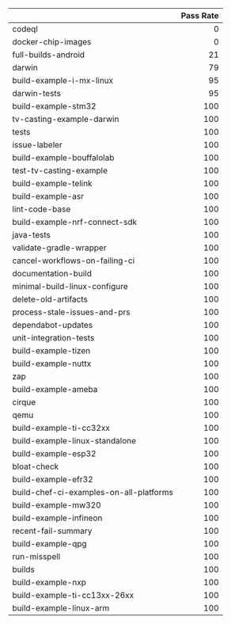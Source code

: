 |                                         |   Pass Rate |
|:----------------------------------------|------------:|
| codeql                                  |           0 |
| docker-chip-images                      |           0 |
| full-builds-android                     |          21 |
| darwin                                  |          79 |
| build-example-i-mx-linux                |          95 |
| darwin-tests                            |          95 |
| build-example-stm32                     |         100 |
| tv-casting-example-darwin               |         100 |
| tests                                   |         100 |
| issue-labeler                           |         100 |
| build-example-bouffalolab               |         100 |
| test-tv-casting-example                 |         100 |
| build-example-telink                    |         100 |
| build-example-asr                       |         100 |
| lint-code-base                          |         100 |
| build-example-nrf-connect-sdk           |         100 |
| java-tests                              |         100 |
| validate-gradle-wrapper                 |         100 |
| cancel-workflows-on-failing-ci          |         100 |
| documentation-build                     |         100 |
| minimal-build-linux-configure           |         100 |
| delete-old-artifacts                    |         100 |
| process-stale-issues-and-prs            |         100 |
| dependabot-updates                      |         100 |
| unit-integration-tests                  |         100 |
| build-example-tizen                     |         100 |
| build-example-nuttx                     |         100 |
| zap                                     |         100 |
| build-example-ameba                     |         100 |
| cirque                                  |         100 |
| qemu                                    |         100 |
| build-example-ti-cc32xx                 |         100 |
| build-example-linux-standalone          |         100 |
| build-example-esp32                     |         100 |
| bloat-check                             |         100 |
| build-example-efr32                     |         100 |
| build-chef-ci-examples-on-all-platforms |         100 |
| build-example-mw320                     |         100 |
| build-example-infineon                  |         100 |
| recent-fail-summary                     |         100 |
| build-example-qpg                       |         100 |
| run-misspell                            |         100 |
| builds                                  |         100 |
| build-example-nxp                       |         100 |
| build-example-ti-cc13xx-26xx            |         100 |
| build-example-linux-arm                 |         100 |